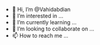 - 👋 Hi, I’m @Vahidabdian
- 👀 I’m interested in ...
- 🌱 I’m currently learning ...
- 💞️ I’m looking to collaborate on ...
- 📫 How to reach me ...

<!---
Vahidabdian/Vahidabdian is a ✨ special ✨ repository because its `README.md` (this file) appears on your GitHub profile.
You can click the Preview link to take a look at your changes.
--->
